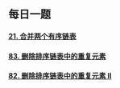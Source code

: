 ## 每日一题

#### [21. 合并两个有序链表](https://leetcode-cn.com/problems/merge-two-sorted-lists/)

#### [83. 删除排序链表中的重复元素](https://leetcode-cn.com/problems/remove-duplicates-from-sorted-list/)

#### [82. 删除排序链表中的重复元素 II](https://leetcode-cn.com/problems/remove-duplicates-from-sorted-list-ii/)